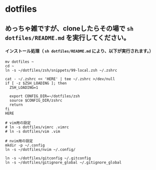 # dotfiles
## めっちゃ雑ですが、cloneしたらその場で `sh dotfiles/README.md` を実行してください。

#### インストール処理（ `sh dotfiles/README.md` により、以下が実行されます。）
````
mv dotfiles ~
cd ~
ln -s ~/dotfiles/zsh/snippets/99-local.zsh ~/.zshrc

cat - ~/.zshrc << 'HERE' | tee ~/.zshrc >/dev/null
if [ -z $ZSH_LOADING ]; then
  ZSH_LOADING=1

  export CONFIG_DIR=~/dotfiles/zsh
  source $CONFIG_DIR/zshrc
  return
fi
HERE

# vim用の設定
# ln -s dotfiles/vimrc .vimrc
# ln -s dotfiles/vim .vim

# nvim用の設定
mkdir -p ~/.config
ln -s ~/dotfiles/nvim ~/.config/

ln -s ~/dotfiles/gitconfig ~/.gitconfig
ln -s ~/dotfiles/gitignore_global ~/.gitignore_global
````

